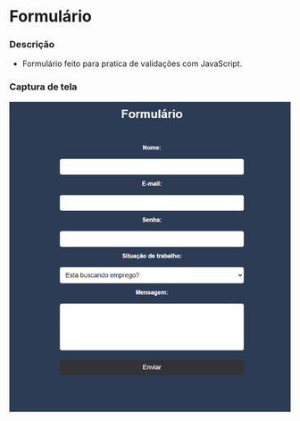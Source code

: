 # Formulário 

### Descrição 
- Formulário feito para pratica de validações com JavaScript.

### Captura de tela 
<img src="form.png">